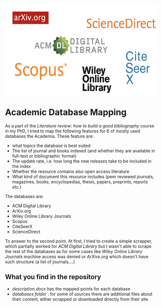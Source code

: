 <img src="https://github.com/Naviden/database_mapping/blob/master/Images/logos.png" height="300" align="center">

# Academic Database Mapping

As a part of the _Literature review: how to build a good bibliography_ course in my PhD, I tried to map the following features for 6 of mostly used databases the Academia.
These feature are:
- what topics the database is best suited
- The list of journal and books indexed (and whether they are available in full-text or bibliographic format)
- The update rate, i.e. how long the new releases take to be included in the index
- Whether the resource contains also open access literature
- What kind of document this resource includes (peer reviewed journals, magazines, books, encyclopedias, thesis, papers, preprints, reports etc.)

The databases are:
- ACM Digital Library
- ArXiv.org
- Wiley Online Library Journals
- Scopus 
- CiteSeerX
- ScienceDirect

To answer to the second point, At first, I tried to create a simple scrapper, which partially worked for _ACM Digital Library_ but I wasn't able to scrape the rest of the databases as for some cases like _Wiley Online Library Journals_ machine access was denied or _ArXive.org_ which doesn't have such structure (a list of journals,...)

## What you find in the repository

- _description.docx_ has the mapped points for each database
- _databases folder_ : for some of sources there are additional files about their content, either scrapped or downloaded directly from their site
  
